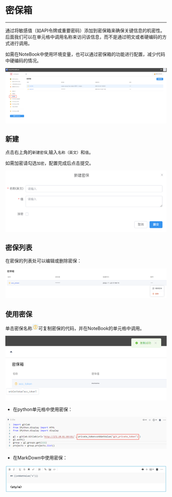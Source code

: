 # 密保箱
---
通过将敏感值（如API令牌或重要密码）添加到密保箱来确保关键信息的机密性。后面我们可以在单元格中调用名称来访问该信息，而不是通过明文或者硬编码的方式进行调用。

如需在NoteBook中使用环境变量，也可以通过密保箱的功能进行配置，减少代码中硬编码的情况。

![图 1](../images/passwd.png)  

## 新建

点击右上角的`新建密保`,输入`名称（英文）`和`值`。

如需加密请勾选`加密`，配置完成后点击提交。

![图 2](../images/newpass.png)  

## 密保列表

在密保的列表处可以编辑或删除密保：

![图 4](../images/%E5%AF%86%E4%BF%9D%E7%AE%B1%E5%88%97%E8%A1%A8.png)  

## 使用密保

<p>单击密保名称<img src="../images/%E5%A4%8D%E5%88%B6icon.png"  style="display: inline-block;" />可复制密保的代码，并在NoteBook的单元格中调用。</p>

![图 5](../images/%E5%A4%8D%E5%88%B6%E5%AF%86%E4%BF%9D.png)  

- 在python单元格中使用密保：

![picture 1](../images/%E5%BC%95%E7%94%A8%E5%AF%86%E4%BF%9D.png)  

- 在MarkDown中使用密保：

![图 3](../images/passmd.png)  

